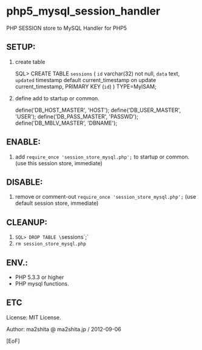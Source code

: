 php5_mysql_session_handler
==========================

PHP SESSION store to MySQL Handler for PHP5

SETUP:
------
1. create table

    SQL> CREATE TABLE `sessions` (
        `id` varchar(32) not null,
        `data` text,
        `updated` timestamp default current_timestamp on update current_timestamp,
        PRIMARY KEY (`id`)
     ) TYPE=MyISAM;

2. define add to startup or common.

	define('DB_HOST_MASTER', 'HOST');
	define('DB_USER_MASTER', 'USER');
	define('DB_PASS_MASTER', 'PASSWD');
	define('DB_MBLV_MASTER', 'DBNAME');

ENABLE:
-------

1. add `require_once 'session_store_mysql.php';` to startup or common. 
   (use this session store, immediate)
 
DISABLE:
--------

1. remove or comment-out `require_once 'session_store_mysql.php';` 
   (use default session store, immediate)

CLEANUP:
--------

1. `SQL> DROP TABLE \`sessions\`;`
2. `rm session_store_mysql.php`

ENV.:
-----

* PHP 5.3.3 or higher
* PHP mysql functions.

ETC
---

License: MIT License.

Author: ma2shita @ ma2shita.jp / 2012-09-06

[EoF]

